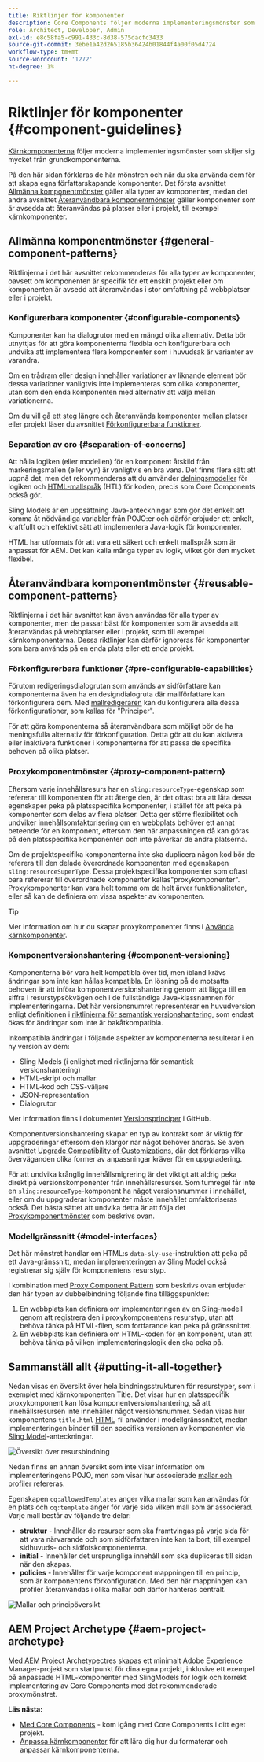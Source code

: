 ```yaml
---
title: Riktlinjer för komponenter
description: Core Components följer moderna implementeringsmönster som skiljer sig mycket från grundkomponenterna.
role: Architect, Developer, Admin
exl-id: e8c58fa5-c991-433c-8d38-575dacfc3433
source-git-commit: 3ebe1a42d265185b36424b01844f4a00f05d4724
workflow-type: tm+mt
source-wordcount: '1272'
ht-degree: 1%

---
```


# Riktlinjer för komponenter {#component-guidelines}

[Kärnkomponenterna](overview.md) följer moderna implementeringsmönster som skiljer sig mycket från grundkomponenterna.

På den här sidan förklaras de här mönstren och när du ska använda dem för att skapa egna författarskapande komponenter. Det första avsnittet [Allmänna komponentmönster](#general-component-patterns) gäller alla typer av komponenter, medan det andra avsnittet [Återanvändbara komponentmönster](#reusable-component-patterns) gäller komponenter som är avsedda att återanvändas på platser eller i projekt, till exempel kärnkomponenter.

## Allmänna komponentmönster {#general-component-patterns}

Riktlinjerna i det här avsnittet rekommenderas för alla typer av komponenter, oavsett om komponenten är specifik för ett enskilt projekt eller om komponenten är avsedd att återanvändas i stor omfattning på webbplatser eller i projekt.

### Konfigurerbara komponenter {#configurable-components}

Komponenter kan ha dialogrutor med en mängd olika alternativ. Detta bör utnyttjas för att göra komponenterna flexibla och konfigurerbara och undvika att implementera flera komponenter som i huvudsak är varianter av varandra.

Om en trådram eller design innehåller variationer av liknande element bör dessa variationer vanligtvis inte implementeras som olika komponenter, utan som den enda komponenten med alternativ att välja mellan variationerna.

Om du vill gå ett steg längre och återanvända komponenter mellan platser eller projekt läser du avsnittet [Förkonfigurerbara funktioner](#pre-configurable-capabilities).

### Separation av oro {#separation-of-concerns}

Att hålla logiken (eller modellen) för en komponent åtskild från markeringsmallen (eller vyn) är vanligtvis en bra vana. Det finns flera sätt att uppnå det, men det rekommenderas att du använder [delningsmodeller](https://sling.apache.org/documentation/bundles/models.html) för logiken och [HTML-mallspråk](https://docs.adobe.com/content/help/en/experience-manager-htl/using/overview.html) (HTL) för koden, precis som Core Components också gör.

Sling Models är en uppsättning Java-anteckningar som gör det enkelt att komma åt nödvändiga variabler från POJO:er och därför erbjuder ett enkelt, kraftfullt och effektivt sätt att implementera Java-logik för komponenter.

HTML har utformats för att vara ett säkert och enkelt mallspråk som är anpassat för AEM. Det kan kalla många typer av logik, vilket gör den mycket flexibel.

## Återanvändbara komponentmönster {#reusable-component-patterns}

Riktlinjerna i det här avsnittet kan även användas för alla typer av komponenter, men de passar bäst för komponenter som är avsedda att återanvändas på webbplatser eller i projekt, som till exempel kärnkomponenterna. Dessa riktlinjer kan därför ignoreras för komponenter som bara används på en enda plats eller ett enda projekt.

### Förkonfigurerbara funktioner {#pre-configurable-capabilities}

Förutom redigeringsdialogrutan som används av sidförfattare kan komponenterna även ha en designdialogruta där mallförfattare kan förkonfigurera dem. Med [mallredigeraren](https://docs.adobe.com/content/help/en/experience-manager-cloud-service/sites/authoring/features/templates.html) kan du konfigurera alla dessa förkonfigurationer, som kallas för &quot;Principer&quot;.

För att göra komponenterna så återanvändbara som möjligt bör de ha meningsfulla alternativ för förkonfiguration. Detta gör att du kan aktivera eller inaktivera funktioner i komponenterna för att passa de specifika behoven på olika platser.

### Proxykomponentmönster {#proxy-component-pattern}

Eftersom varje innehållsresurs har en `sling:resourceType`-egenskap som refererar till komponenten för att återge den, är det oftast bra att låta dessa egenskaper peka på platsspecifika komponenter, i stället för att peka på komponenter som delas av flera platser. Detta ger större flexibilitet och undviker innehållsomfaktorisering om en webbplats behöver ett annat beteende för en komponent, eftersom den här anpassningen då kan göras på den platsspecifika komponenten och inte påverkar de andra platserna.

Om de projektspecifika komponenterna inte ska duplicera någon kod bör de referera till den delade överordnade komponenten med egenskapen `sling:resourceSuperType`. Dessa projektspecifika komponenter som oftast bara refererar till överordnade komponenter kallas&quot;proxykomponenter&quot;. Proxykomponenter kan vara helt tomma om de helt ärver funktionaliteten, eller så kan de definiera om vissa aspekter av komponenten.

>[!TIP]
>
>Mer information om hur du skapar proxykomponenter finns i [Använda kärnkomponenter](/help/get-started/using.md#create-proxy-components).

### Komponentversionshantering {#component-versioning}

Komponenterna bör vara helt kompatibla över tid, men ibland krävs ändringar som inte kan hållas kompatibla. En lösning på de motsatta behoven är att införa komponentversionshantering genom att lägga till en siffra i resurstypsökvägen och i de fullständiga Java-klassnamnen för implementeringarna. Det här versionsnumret representerar en huvudversion enligt definitionen i [riktlinjerna för semantisk versionshantering](https://semver.org/), som endast ökas för ändringar som inte är bakåtkompatibla.

Inkompatibla ändringar i följande aspekter av komponenterna resulterar i en ny version av dem:

* Sling Models (i enlighet med riktlinjerna för semantisk versionshantering)
* HTML-skript och mallar
* HTML-kod och CSS-väljare
* JSON-representation
* Dialogrutor

Mer information finns i dokumentet [Versionsprinciper](https://github.com/adobe/aem-core-wcm-components/wiki/Versioning-Policies) i GitHub.

Komponentversionshantering skapar en typ av kontrakt som är viktig för uppgraderingar eftersom den klargör när något behöver ändras. Se även avsnittet [Upgrade Compatibility of Customizations](customizing.md#upgrade-compatibility-of-customizations), där det förklaras vilka överväganden olika former av anpassningar kräver för en uppgradering.

För att undvika krånglig innehållsmigrering är det viktigt att aldrig peka direkt på versionskomponenter från innehållsresurser. Som tumregel får inte en `sling:resourceType`-komponent ha något versionsnummer i innehållet, eller om du uppgraderar komponenter måste innehållet omfaktoriseras också. Det bästa sättet att undvika detta är att följa det [Proxykomponentmönster](#proxy-component-pattern) som beskrivs ovan.

### Modellgränssnitt {#model-interfaces}

Det här mönstret handlar om HTML:s `data-sly-use`-instruktion att peka på ett Java-gränssnitt, medan implementeringen av Sling Model också registrerar sig själv för komponentens resurstyp.

I kombination med [Proxy Component Pattern](#proxy-component-pattern) som beskrivs ovan erbjuder den här typen av dubbelbindning följande fina tilläggspunkter:

1. En webbplats kan definiera om implementeringen av en Sling-modell genom att registrera den i proxykomponentens resurstyp, utan att behöva tänka på HTML-filen, som fortfarande kan peka på gränssnittet.
1. En webbplats kan definiera om HTML-koden för en komponent, utan att behöva tänka på vilken implementeringslogik den ska peka på.

## Sammanställ allt {#putting-it-all-together}

Nedan visas en översikt över hela bindningsstrukturen för resurstyper, som i exemplet med kärnkomponenten Title. Det visar hur en platsspecifik proxykomponent kan lösa komponentversionshantering, så att innehållsresursen inte innehåller något versionsnummer. Sedan visas hur komponentens `title.html` [HTML](https://docs.adobe.com/content/help/en/experience-manager-htl/using/overview.html)-fil använder i modellgränssnittet, medan implementeringen binder till den specifika versionen av komponenten via [Sling Model](https://sling.apache.org/documentation/bundles/models.html)-anteckningar.

![Översikt över resursbindning](/help/assets/chlimage_1-32.png)

Nedan finns en annan översikt som inte visar information om implementeringens POJO, men som visar hur associerade [mallar och profiler](https://docs.adobe.com/content/help/en/experience-manager-cloud-service/implementing/components-templates/templates.html) refereras.

Egenskapen `cq:allowedTemplates` anger vilka mallar som kan användas för en plats och `cq:template` anger för varje sida vilken mall som är associerad. Varje mall består av följande tre delar:

* **struktur**  - Innehåller de resurser som ska framtvingas på varje sida för att vara närvarande och som sidförfattaren inte kan ta bort, till exempel sidhuvuds- och sidfotskomponenterna.
* **initial**  - Innehåller det ursprungliga innehåll som ska dupliceras till sidan när den skapas.
* **policies**  - Innehåller för varje komponent mappningen till en princip, som är komponentens förkonfiguration. Med den här mappningen kan profiler återanvändas i olika mallar och därför hanteras centralt.

![Mallar och principöversikt](/help/assets/screen_shot_2018-12-07at093102.png)

## AEM Project Archetype {#aem-project-archetype}

[Med AEM Project ](/help/developing/archetype/overview.md) Archetypectres skapas ett minimalt Adobe Experience Manager-projekt som startpunkt för dina egna projekt, inklusive ett exempel på anpassade HTML-komponenter med SlingModels för logik och korrekt implementering av Core Components med det rekommenderade proxymönstret.

**Läs nästa:**

* [Med Core Components](/help/get-started/using.md)  - kom igång med Core Components i ditt eget projekt.
* [Anpassa kärnkomponenter](customizing.md)  för att lära dig hur du formaterar och anpassar kärnkomponenterna.
